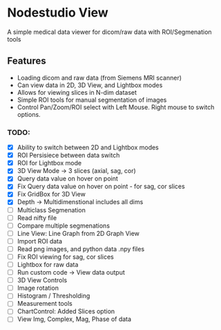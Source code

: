 # Nodestudio View

A simple medical data viewer for dicom/raw data with ROI/Segmenation tools

## Features

- Loading dicom and raw data (from Siemens MRI scanner)
- Can view data in 2D, 3D View, and Lightbox modes
- Allows for viewing slices in N-dim dataset 
- Simple ROI tools for manual segmentation of images
- Control Pan/Zoom/ROI select with Left Mouse. Right mouse to switch options.

### TODO:

* [x] Ability to switch between 2D and Lightbox modes 
* [x] ROI Persisiece between data switch
* [x] ROI for Lightbox mode 
* [x] 3D View Mode -> 3 slices (axial, sag, cor)
* [x] Query data value on hover on point
* [x] Fix Query data value on hover on point - for sag, cor slices
* [x] Fix GridBox for 3D View
* [x] Depth -> Multidimenstional includes all dims 
* [ ] Multiclass Segmenation
* [ ] Read nifty file
* [ ] Compare multiple segmenations
* [ ] Line View: Line Graph from 2D Graph View
* [ ] Import ROI data
* [ ] Read png images, and python data .npy files
* [ ] Fix ROI viewing for sag, cor slices
* [ ] Lightbox for raw data 
* [ ] Run custom code -> View data output 
* [ ] 3D View Controls 
* [ ] Image rotation
* [ ] Histogram / Thresholding 
* [ ] Measurement tools
* [ ] ChartControl: Added Slices option
* [ ] View Img, Complex, Mag, Phase of data 
